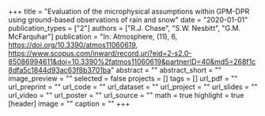 +++
title = "Evaluation of the microphysical assumptions within GPM-DPR using ground-based observations of rain and snow"
date = "2020-01-01"
publication_types = ["2"]
authors = ["R.J. Chase", "S.W. Nesbitt", "G.M. McFarquhar"]
publication = "In: Atmosphere, (11), 6, https://doi.org/10.3390/atmos11060619, https://www.scopus.com/inward/record.uri?eid=2-s2.0-85086994611&doi=10.3390%2fatmos11060619&partnerID=40&md5=268f1c8dfa5c1844d93ac63f8b3701ba"
abstract = ""
abstract_short = ""
image_preview = ""
selected = false
projects = []
tags = []
url_pdf = ""
url_preprint = ""
url_code = ""
url_dataset = ""
url_project = ""
url_slides = ""
url_video = ""
url_poster = ""
url_source = ""
math = true
highlight = true
[header]
image = ""
caption = ""
+++
